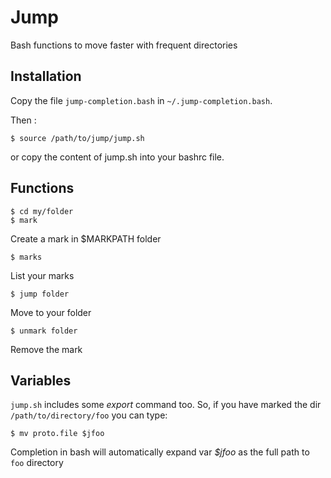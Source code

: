 Jump
====

Bash functions to move faster with frequent directories


Installation
------------

Copy the file `jump-completion.bash` in `~/.jump-completion.bash`.

Then :

```
$ source /path/to/jump/jump.sh
```
or copy the content of jump.sh into your bashrc file.

Functions
---------

```
$ cd my/folder
$ mark
```
Create a mark in $MARKPATH folder


```
$ marks
```
List your marks

```
$ jump folder
```
Move to your folder

```
$ unmark folder
```
Remove the mark

Variables
---------

`jump.sh` includes some *export* command too. So, if you have marked the dir `/path/to/directory/foo` you can type:

```
$ mv proto.file $jfoo
```

Completion in bash will automatically expand var *$jfoo* as the full path to `foo` directory
